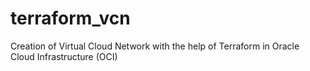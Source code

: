 # terraform_vcn
Creation of Virtual Cloud Network with the help of Terraform in Oracle Cloud Infrastructure (OCI)
